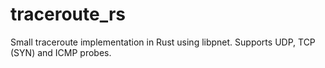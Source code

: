 # traceroute_rs
Small traceroute implementation in Rust using libpnet.
Supports UDP, TCP (SYN) and ICMP probes.
